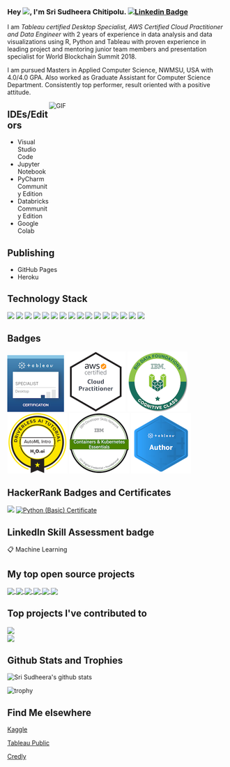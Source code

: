 ### Hey <img src="https://media.giphy.com/media/hvRJCLFzcasrR4ia7z/giphy.gif" width="25px">, I'm Sri Sudheera Chitipolu. [![Linkedin Badge](https://img.shields.io/badge/-LinkedIn-0e76a8?style=flat-square&logo=Linkedin&logoColor=white)](https://www.linkedin.com/in/sri-sudheera-chitipolu/) 

I am _Tableau certified Desktop Specialist, AWS Certified Cloud Practitioner and Data Engineer_ with 2 years of experience in data analysis and data visualizations using R, Python and Tableau with proven experience in leading project and mentoring junior team members and presentation specialist for World Blockchain Summit 2018.

I am pursued Masters in Applied Computer Science, NWMSU, USA with 4.0/4.0 GPA. Also worked as Graduate Assistant for Computer Science Department. Consistently top performer, result oriented with a positive attitude.

<!--
**sudheera96/sudheera96** is a ✨ _special_ ✨ repository because its `README.md` (this file) appears on your GitHub profile.

Here are some ideas to get you started:

- 🔭 I’m currently working on ...
- 🌱 I’m currently learning ...
- 👯 I’m looking to collaborate on ...
- 🤔 I’m looking for help with ...
- 💬 Ask me about ...
- 📫 How to reach me: ...
- 😄 Pronouns: ...
- ⚡ Fun fact: ...


-->


<img align="right" alt="GIF" src="https://cdn.dribbble.com/users/331265/screenshots/2542587/gabi-d.gif" width="408" height="318" />


## IDEs/Editors



*  Visual Studio Code
*  Jupyter Notebook
*  PyCharm Community Edition
*  Databricks Community Edition
*  Google Colab



## Publishing

* GitHub Pages 
* Heroku



## Technology Stack

![](https://img.shields.io/badge/Code-Python-informational?style=flat&logo=python&logoColor=white&color=2bbc8a)
![](https://img.shields.io/badge/Code-R-informational?style=flat&logo=r&logoColor=white&color=2bbc8a)
![](https://img.shields.io/badge/Data%20Analysis-Scikitlearn-informational?style=flat&logo=scikit-learn&logoColor=white&color=2bbc8a)
![](https://img.shields.io/badge/Data%20Analysis-Pandas-informational?style=flat&logo=pandas&logoColor=white&color=2bbc8a)
![](https://img.shields.io/badge/Mathematical%20Operations-NumPy-informational?style=flat&logo=numpy&logoColor=white&color=2bbc8a)
![](https://img.shields.io/badge/Visualization-Tableau-informational?style=flat&logo=tableau&logoColor=white&color=2bbc8a)
![](https://img.shields.io/badge/ETL-Alteryx-informational?style=flat&logo=etl&logoColor=white&color=2bbc8a)
![](https://img.shields.io/badge/Tools-Kubernetes-informational?style=flat&logo=kubernetes&logoColor=white&color=2bbc8a)
![](https://img.shields.io/badge/Big%20Data-PySpark-informational?style=flat&logo=apache-spark&logoColor=white&color=2bbc8a)
![](https://img.shields.io/badge/Shell%20Data%20Process-PowerShell-informational?style=flat&logo=powershell&logoColor=white&color=2bbc8a)
![](https://img.shields.io/badge/SQL-MySQL-informational?style=flat&logo=mysql&logoColor=white&color=2bbc8a)
![](https://img.shields.io/badge/Version%20Control-Git-informational?style=flat&logo=git&logoColor=white&color=2bbc8a)
![](https://img.shields.io/badge/API%20Development-Postman-informational?style=flat&logo=postman&logoColor=white&color=2bbc8a)
![](https://img.shields.io/badge/Big%20Data-Apache%20Beam-informational?style=flat&logo=apache-beam&logoColor=white&color=2bbc8a)
![](https://img.shields.io/badge/Cloud-AWS-informational?style=flat&logo=amazon-aws&logoColor=white&color=2bbc8a)
![](https://img.shields.io/badge/Bigdata-Hadoop-informational?style=flat&logo=apache-hadoop&logoColor=white&color=2bbc8a)





## Badges

[![](https://raw.githubusercontent.com/sudheera96/badges/main/tableau-desktop-specialist.png)](https://www.credly.com/badges/19512cec-253f-40ba-892e-b98e196f2c76/public_url) [![AWS Cloud Practitioner](https://raw.githubusercontent.com/sudheera96/badges/main/aws-certified-cloud-practitioner.png)](https://www.credly.com/badges/f3c16a15-8bc8-4236-94e6-58193dc52f85/public_url)
[![IBM Bigdata Fundamentals](https://raw.githubusercontent.com/sudheera96/badges/main/big-data-foundations-level-1.png)](https://www.credly.com/badges/9ba8d241-5266-4f78-8aa4-5a6f0e6d7d3f/public_url) [![H2o.ai](https://raw.githubusercontent.com/sudheera96/badges/main/badge-8779.png)](https://bcert.me/szgzdqgkg) [![kubernetes,containers](https://raw.githubusercontent.com/sudheera96/badges/main/containers-kubernetes-essentials.png)](https://www.credly.com/badges/bd49b368-20af-4d4a-a051-17baad16ee8d/public_url) [![Tableau Author](https://raw.githubusercontent.com/sudheera96/badges/main/tableau-author.png)](https://www.credly.com/badges/040e8a41-ee21-4e58-801b-7dd02aa31e0d/public_url)

## HackerRank Badges and Certificates

[![](https://raw.githubusercontent.com/nathan-abela/HackerRank-Solutions/master/Badges/sql_5_star.png)](https://www.hackerrank.com/csrisudheera96)
<a href="https://www.hackerrank.com/certificates/d21abfa16c95">
    <img src="https://raw.githubusercontent.com/nathan-abela/HackerRank-Solutions/master/Badges/python_basic_skill.png" alt="Python (Basic) Certificate"/>
</a>


## LinkedIn Skill Assessment badge
:clipboard: Machine Learning

## My top open source projects

<a href="https://github.com/sudheera96/pyspark-textprocessing">
  <img align="center" src="https://github-readme-stats.vercel.app/api/pin/?username=sudheera96&repo=pyspark-textprocessing&show_icons=true&theme=radical" />
</a>

<a href="https://github.com/sudheera96/abeam_python_Groupby">
  <img align="center" src="https://github-readme-stats.vercel.app/api/pin/?username=sudheera96&repo=abeam_python_Groupby&show_icons=true&theme=radical" />
</a>
<a href="https://github.com/sudheera96/shell-data-processing">
  <img align="center" src="https://github-readme-stats.vercel.app/api/pin/?username=sudheera96&repo=shell-data-processing&show_icons=true&theme=radical" />
</a>
<a href="https://github.com/sudheera96/sc-wrangle">
  <img align="center" src="https://github-readme-stats.vercel.app/api/pin/?username=sudheera96&repo=sc-wrangle&show_icons=true&theme=radical" />
</a>

<a href="https://github.com/sudheera96/car-price-prediction">
  <img align="center" src="https://github-readme-stats.vercel.app/api/pin/?username=sudheera96&repo=car-price-prediction&show_icons=true&theme=radical" />
</a>

<a href="https://github.com/sudheera96/Boat-Database">
  <img align="center" src="https://github-readme-stats.vercel.app/api/pin/?username=sudheera96&repo=Boat-Database&show_icons=true&theme=radical" />
</a>

## Top projects I've contributed to

<a href="https://github.com/Rajeshwari-Rudra/apache_beam-python">
  <img align="center" src="https://github-readme-stats.vercel.app/api/pin/?username=Rajeshwari-Rudra&repo=apache_beam-python&show_icons=true&theme=radical" />
</a>
<br>
<a href="https://github.com/GUNDUPOOJA/kafka-java-app">
  <img align="center" src="https://github-readme-stats.vercel.app/api/pin/?username=GUNDUPOOJA&repo=kafka-java-app&show_icons=true&theme=radical" />
</a>


## Github Stats and Trophies

![Sri Sudheera's github stats](https://github-readme-stats.vercel.app/api?username=sudheera96&show_icons=true&theme=radical)

![trophy](https://github-profile-trophy.vercel.app/?username=sudheera96&theme=darkhub&title=MultiLanguage,Repositories,Followers)



## Find Me elsewhere

[Kaggle](https://www.kaggle.com/srisudheera)

[Tableau Public](https://public.tableau.com/profile/sri1483#!/)

[Credly](https://www.credly.com/users/sri-sudheera-chitipolu)






